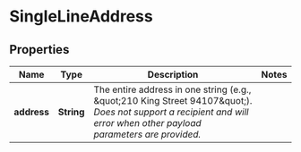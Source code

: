 

# SingleLineAddress


## Properties

| Name | Type | Description | Notes |
|------------ | ------------- | ------------- | -------------|
|**address** | **String** | The entire address in one string (e.g., \&quot;210 King Street 94107\&quot;). _Does not support a recipient and will error when other payload parameters are provided._  |  |



